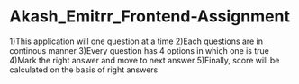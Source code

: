 # Akash_Emitrr_Frontend-Assignment
1)This application will one question at a time
2)Each questions are in continous manner
3)Every question has 4 options in which one is true
4)Mark the right answer and move to next answer
5)Finally, score will be calculated on the basis of right answers 
